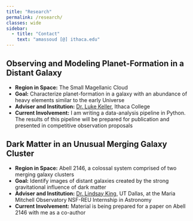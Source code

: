 ```yaml
---
title: "Research"
permalink: /research/
classes: wide
sidebar:
  - title: "Contact"
    text: "amassoud [@] ithaca.edu"
---
```


## Observing and Modeling Planet-Formation in a Distant Galaxy
- **Region in Space:** The Small Magellanic Cloud
- **Goal:** Characterize planet-formation in a galaxy with an abundance of heavy elements similar to the early Universe
- **Adviser and Institution:** [Dr. Luke Keller](https://www.ithaca.edu/faculty/lkeller), Ithaca College
- **Current Involvement:** I am writing a data-analysis pipeline in Python. The results of this pipeline will be prepared for publication and presented in competitive observation proposals

## Dark Matter in an Unusual Merging Galaxy Cluster
- **Region in Space:** Abell 2146, a colossal system comprised of two merging galaxy clusters
- **Goal:** Identify images of distant galaxies created by the strong gravitational influence of dark matter
- **Adviser and Institution:** [Dr. Lindsay King](https://profiles.utdallas.edu/lindsay.king), UT Dallas, at the Maria Mitchell Observatory NSF-REU Internship in Astronomy
- **Current Involvement:** Material is being prepared for a paper on Abell 2146 with me as a co-author
